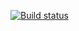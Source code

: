 [![Build status](https://ci.appveyor.com/api/projects/status/ari2fmw5um0re4yy/branch/main?svg=true)](https://ci.appveyor.com/project/AleksandrKudyakov/ahj-dnd/branch/main)